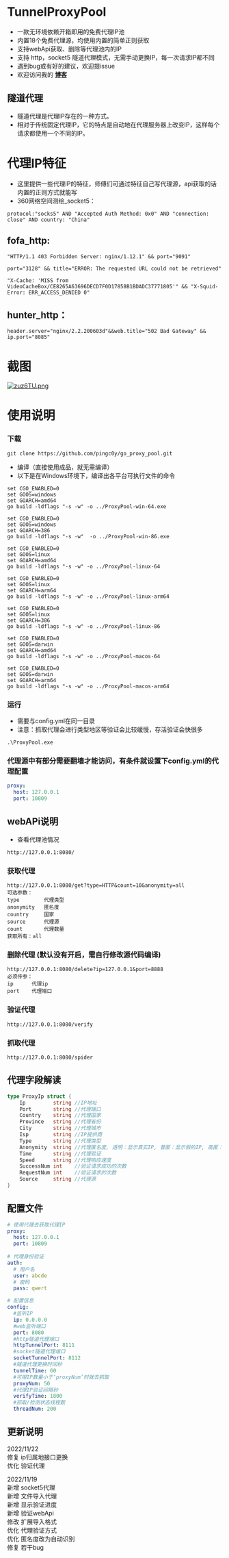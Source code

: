 # TunnelProxyPool

- 一款无环境依赖开箱即用的免费代理IP池   
- 内置18个免费代理源，均使用内置的简单正则获取  
- 支持webApi获取、删除等代理池内的IP 
- 支持 http，socket5 隧道代理模式，无需手动更换IP，每一次请求IP都不同
- 遇到bug或有好的建议，欢迎提issue
- 欢迎访问我的 **[博客](https://blog.fynn.vip/ "博客")**

## 隧道代理
- 隧道代理是代理IP存在的一种方式。  
- 相对于传统固定代理IP，它的特点是自动地在代理服务器上改变IP，这样每个请求都使用一个不同的IP。

# 代理IP特征
- 这里提供一些代理IP的特征，师傅们可通过特征自己写代理源，api获取的话内置的正则方式就能写  
- 360网络空间测绘_socket5：
```text
protocol:"socks5" AND "Accepted Auth Method: 0x0" AND "connection: close" AND country: "China"  
```
## fofa_http:
```text  
"HTTP/1.1 403 Forbidden Server: nginx/1.12.1" && port="9091"   

port="3128" && title="ERROR: The requested URL could not be retrieved"  

"X-Cache: 'MISS from VideoCacheBox/CE8265A63696DECD7F0D17858B1BDADC37771805'" && "X-Squid-Error: ERR_ACCESS_DENIED 0"  
```
## hunter_http：
```text
header.server="nginx/2.2.200603d"&&web.title="502 Bad Gateway" && ip.port="8085"
```

# 截图
[![zuz6TU.png](https://s1.ax1x.com/2022/11/19/zuz6TU.png)](https://s1.ax1x.com/2022/11/19/zuz6TU.png)
# 使用说明
### 下载 
```
git clone https://github.com/pingc0y/go_proxy_pool.git
```
- 编译（直接使用成品，就无需编译）  
- 以下是在Windows环境下，编译出各平台可执行文件的命令  
```
set CGO_ENABLED=0
set GOOS=windows
set GOARCH=amd64
go build -ldflags "-s -w" -o ../ProxyPool-win-64.exe

set CGO_ENABLED=0
set GOOS=windows
set GOARCH=386
go build -ldflags "-s -w"  -o ../ProxyPool-win-86.exe

set CGO_ENABLED=0
set GOOS=linux
set GOARCH=amd64
go build -ldflags "-s -w" -o ../ProxyPool-linux-64

set CGO_ENABLED=0
set GOOS=linux
set GOARCH=arm64
go build -ldflags "-s -w" -o ../ProxyPool-linux-arm64

set CGO_ENABLED=0
set GOOS=linux
set GOARCH=386
go build -ldflags "-s -w" -o ../ProxyPool-linux-86

set CGO_ENABLED=0
set GOOS=darwin
set GOARCH=amd64
go build -ldflags "-s -w" -o ../ProxyPool-macos-64

set CGO_ENABLED=0
set GOOS=darwin
set GOARCH=arm64
go build -ldflags "-s -w" -o ../ProxyPool-macos-arm64

```
### 运行  
- 需要与config.yml在同一目录  
- 注意：抓取代理会进行类型地区等验证会比较缓慢，存活验证会快很多
```
.\ProxyPool.exe
```

### 代理源中有部分需要翻墙才能访问，有条件就设置下config.yml的代理配置
```yml
proxy:
  host: 127.0.0.1
  port: 10809
```
## webAPi说明
- 查看代理池情况
```
http://127.0.0.1:8080/
```

### 获取代理
```
http://127.0.0.1:8080/get?type=HTTP&count=10&anonymity=all
可选参数：
type        代理类型
anonymity   匿名度
country     国家
source      代理源
count       代理数量
获取所有：all
```

### 删除代理 (默认没有开启，需自行修改源代码编译)
```
http://127.0.0.1:8080/delete?ip=127.0.0.1&port=8888
必须传参：
ip      代理ip
port    代理端口
```

### 验证代理
```
http://127.0.0.1:8080/verify
```

### 抓取代理
```
http://127.0.0.1:8080/spider
```
## 代理字段解读
```go
type ProxyIp struct {
    Ip         string //IP地址
    Port       string //代理端口
    Country    string //代理国家
    Province   string //代理省份
    City       string //代理城市
    Isp        string //IP提供商
    Type       string //代理类型
    Anonymity  string //代理匿名度, 透明：显示真实IP, 普匿：显示假的IP, 高匿：无代理IP特征
    Time       string //代理验证
    Speed      string //代理响应速度
    SuccessNum int    //验证请求成功的次数
    RequestNum int    //验证请求的次数
    Source     string //代理源
}
```
## 配置文件
```yaml
# 使用代理去获取代理IP
proxy:
  host: 127.0.0.1
  port: 10809
  
# 代理身份验证
auth:
  # 用户名
  user: abcde
  # 密码
  pass: qwert

# 配置信息
config:
  #监听IP
  ip: 0.0.0.0
  #web监听端口
  port: 8080
  #http隧道代理端口
  httpTunnelPort: 8111
  #socket隧道代理端口
  socketTunnelPort: 8112
  #隧道代理更换时间秒
  tunnelTime: 60
  #可用IP数量小于‘proxyNum’时就去抓取
  proxyNum: 50
  #代理IP验证间隔秒
  verifyTime: 1800
  #抓取/检测状态线程数
  threadNum: 200

```

## 更新说明
2022/11/22  
修复 ip归属地接口更换  
优化 验证代理   

2022/11/19  
新增 socket5代理  
新增 文件导入代理  
新增 显示验证进度  
新增 验证webApi  
修改 扩展导入格式  
优化 代理验证方式  
优化 匿名度改为自动识别  
修复 若干bug  


